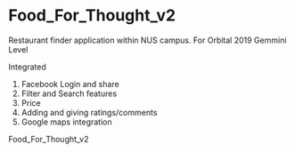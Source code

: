 # Food_For_Thought_v2

Restaurant finder application within NUS campus.
For Orbital 2019 Gemmini Level

Integrated
1) Facebook Login and share
2) Filter and Search features
3) Price
4) Adding and giving ratings/comments
5) Google maps integration

Food_For_Thought_v2
